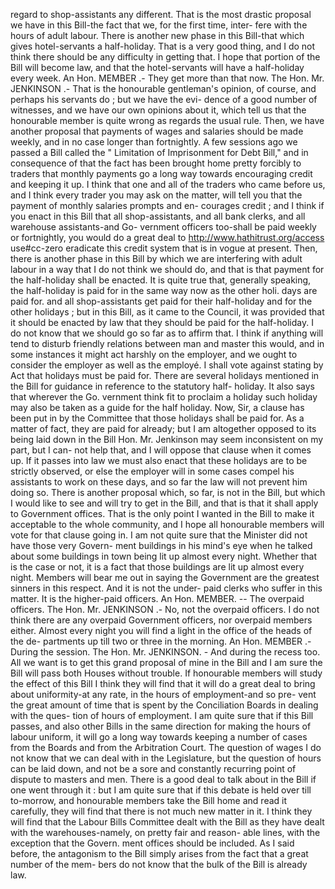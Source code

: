 regard to shop-assistants any different. That is the most drastic proposal we have in this Bill-the fact that we, for the first time, inter- fere with the hours of adult labour. There is another new phase in this Bill-that which gives hotel-servants a half-holiday. That is a very good thing, and I do not think there should be any difficulty in getting that. I hope that portion of the Bill will become law, and that the hotel-servants will have a half-holiday every week. An Hon. MEMBER .- They get more than that now. The Hon. Mr. JENKINSON .- That is the honourable gentleman's opinion, of course, and perhaps his servants do ; but we have the evi- dence of a good number of witnesses, and we have our own opinions about it, which tell us that the honourable member is quite wrong as regards the usual rule. Then, we have another proposal that payments of wages and salaries should be made weekly, and in no case longer than fortnightly. A few sessions ago we passed a Bill called the " Limitation of Imprisonment for Debt Bill," and in consequence of that the fact has been brought home pretty forcibly to traders that monthly payments go a long way towards encouraging credit and keeping it up. I think that one and all of the traders who came before us, and I think every trader you may ask on the matter, will tell you that the payment of monthly salaries prompts and en- courages credit ; and I think if you enact in this Bill that all shop-assistants, and all bank clerks, and all warehouse assistants-and Go- vernment officers too-shall be paid weekly or fortnightly, you would do a great deal to http://www.hathitrust.org/access use#cc-zero eradicate this credit system that is in vogue at present. Then, there is another phase in this Bill by which we are interfering with adult labour in a way that I do not think we should do, and that is that payment for the half-holiday shall be enacted. It is quite true that, generally speaking, the half-holiday is paid for in the same way now as the other holi. days are paid for. and all shop-assistants get paid for their half-holiday and for the other holidays ; but in this Bill, as it came to the Council, it was provided that it should be enacted by law that they should be paid for the half-holiday. I do not know that we should go so far as to affirm that. I think if anything will tend to disturb friendly relations between man and master this would, and in some instances it might act harshly on the employer, and we ought to consider the employer as well as the employé. I shall vote against stating by Act that holidays must be paid for. There are several holidays mentioned in the Bill for guidance in reference to the statutory half- holiday. It also says that wherever the Go. vernment think fit to proclaim a holiday such holiday may also be taken as a guide for the half holiday. Now, Sir, a clause has been put in by the Committee that those holidays shall be paid for. As a matter of fact, they are paid for already; but I am altogether opposed to its being laid down in the Bill Hon. Mr. Jenkinson may seem inconsistent on my part, but I can- not help that, and I will oppose that clause when it comes up. If it passes into law we must also enact that these holidays are to be strictly observed, or else the employer will in some cases compel his assistants to work on these days, and so far the law will not prevent him doing so. There is another proposal which, so far, is not in the Bill, but which I would like to see and will try to get in the Bill, and that is that it shall apply to Government offices. That is the only point I wanted in the Bill to make it acceptable to the whole community, and I hope all honourable members will vote for that clause going in. I am not quite sure that the Minister did not have those very Govern- ment buildings in his mind's eye when he talked about some buildings in town being lit up almost every night. Whether that is the case or not, it is a fact that those buildings are lit up almost every night. Members will bear me out in saying the Government are the greatest sinners in this respect. And it is not the under- paid clerks who suffer in this matter. It is the higher-paid officers. An Hon. MEMBER. -- The overpaid officers. The Hon. Mr. JENKINSON .- No, not the overpaid officers. I do not think there are any overpaid Government officers, nor overpaid members either. Almost every night you will find a light in the office of the heads of the de- partments up till two or three in the morning. An Hon. MEMBER .- During the session. The Hon. Mr. JENKINSON. - And during the recess too. All we want is to get this grand proposal of mine in the Bill and I am sure the Bill will pass both Houses without trouble. If honourable members will study the effect of this Bill I think they will find that it will do a great deal to bring about uniformity-at any rate, in the hours of employment-and so pre- vent the great amount of time that is spent by the Conciliation Boards in dealing with the ques- tion of hours of employment. I am quite sure that if this Bill passes, and also other Bills in the same direction for making the hours of labour uniform, it will go a long way towards keeping a number of cases from the Boards and from the Arbitration Court. The question of wages I do not know that we can deal with in the Legislature, but the question of hours can be laid down, and not be a sore and constantly recurring point of dispute to masters and men. There is a good deal to talk about in the Bill if one went through it : but I am quite sure that if this debate is held over till to-morrow, and honourable members take the Bill home and read it carefully, they will find that there is not much new matter in it. I think they will find that the Labour Bills Committee dealt with the Bill as they have dealt with the warehouses-namely, on pretty fair and reason- able lines, with the exception that the Govern. ment offices should be included. As I said before, the antagonism to the Bill simply arises from the fact that a great number of the mem- bers do not know that the bulk of the Bill is already law. 